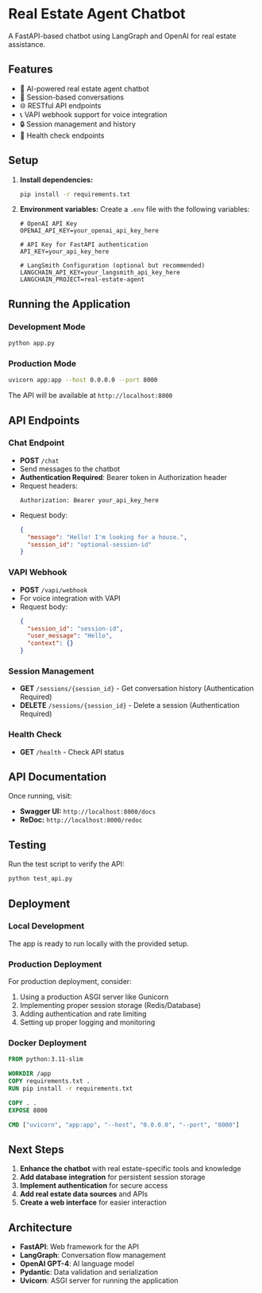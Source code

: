 # Real Estate Agent Chatbot

A FastAPI-based chatbot using LangGraph and OpenAI for real estate assistance.

## Features

- 🤖 AI-powered real estate agent chatbot
- 💬 Session-based conversations
- 🌐 RESTful API endpoints
- 📞 VAPI webhook support for voice integration
- 🔒 Session management and history
- 🏥 Health check endpoints

## Setup

1. **Install dependencies:**
   ```bash
   pip install -r requirements.txt
   ```

2. **Environment variables:**
   Create a `.env` file with the following variables:
   ```
   # OpenAI API Key
   OPENAI_API_KEY=your_openai_api_key_here
   
   # API Key for FastAPI authentication
   API_KEY=your_api_key_here
   
   # LangSmith Configuration (optional but recommended)
   LANGCHAIN_API_KEY=your_langsmith_api_key_here
   LANGCHAIN_PROJECT=real-estate-agent
   ```

## Running the Application

### Development Mode
```bash
python app.py
```

### Production Mode
```bash
uvicorn app:app --host 0.0.0.0 --port 8000
```

The API will be available at `http://localhost:8000`

## API Endpoints

### Chat Endpoint
- **POST** `/chat`
- Send messages to the chatbot
- **Authentication Required**: Bearer token in Authorization header
- Request headers:
  ```
  Authorization: Bearer your_api_key_here
  ```
- Request body:
  ```json
  {
    "message": "Hello! I'm looking for a house.",
    "session_id": "optional-session-id"
  }
  ```

### VAPI Webhook
- **POST** `/vapi/webhook`
- For voice integration with VAPI
- Request body:
  ```json
  {
    "session_id": "session-id",
    "user_message": "Hello",
    "context": {}
  }
  ```

### Session Management
- **GET** `/sessions/{session_id}` - Get conversation history (Authentication Required)
- **DELETE** `/sessions/{session_id}` - Delete a session (Authentication Required)

### Health Check
- **GET** `/health` - Check API status

## API Documentation

Once running, visit:
- **Swagger UI:** `http://localhost:8000/docs`
- **ReDoc:** `http://localhost:8000/redoc`

## Testing

Run the test script to verify the API:
```bash
python test_api.py
```

## Deployment

### Local Development
The app is ready to run locally with the provided setup.

### Production Deployment
For production deployment, consider:
1. Using a production ASGI server like Gunicorn
2. Implementing proper session storage (Redis/Database)
3. Adding authentication and rate limiting
4. Setting up proper logging and monitoring

### Docker Deployment
```dockerfile
FROM python:3.11-slim

WORKDIR /app
COPY requirements.txt .
RUN pip install -r requirements.txt

COPY . .
EXPOSE 8000

CMD ["uvicorn", "app:app", "--host", "0.0.0.0", "--port", "8000"]
```

## Next Steps

1. **Enhance the chatbot** with real estate-specific tools and knowledge
2. **Add database integration** for persistent session storage
3. **Implement authentication** for secure access
4. **Add real estate data sources** and APIs
5. **Create a web interface** for easier interaction

## Architecture

- **FastAPI**: Web framework for the API
- **LangGraph**: Conversation flow management
- **OpenAI GPT-4**: AI language model
- **Pydantic**: Data validation and serialization
- **Uvicorn**: ASGI server for running the application
